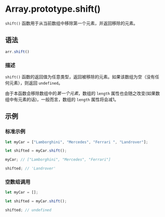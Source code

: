 # Array.prototype.shift()

`shift()` 函数用于从当前数组中移除第一个元素，并返回移除的元素。

## 语法

```javascript
arr.shift()
```

### 描述

`shift()` 函数的返回值为任意类型，返回被移除的元素。如果该数组为空（没有任何元素），则返回 `undefined`。

由于本函数会移除数组中的*第一个元素*，数组的 `length` 属性也会随之改变(如果数组中有元素的话)，一般而言，数组的 `length` 属性将会减1。

## 示例

### 标准示例

```javascript
let myCar = ["Lamborghini", "Mercedes", "Ferrari ", "Landrover"];

let shifted = myCar.shift();

myCar; // ["Lamborghini", "Mercedes", "Ferrari"]

shifted; // 'Landrover'
```

### 空数组调用

```javascript
let myCar = [];

let shifted = myCar.shift();

shifted; // undefined
```

